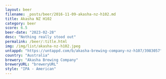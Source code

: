 ```yaml
---
layout: beer
filename: _posts/beer/2016-11-09-akasha-nz-h102.md
title: Akasha NZ H102
category: beer
score: 6.5
beer-date: "2023-02-28"
desc: "Nothing really stood out"
permalink: /beer/:title.html
img: /img/list/akasha-nz-h102.jpeg
untappd: "https://untappd.com/b/akasha-brewing-company-nz-h107/3983057"
country: "Australia"
brewery: "Akasha Brewing Company"
breweryURL: "breweryURL"
style: "IPA - American"
---
```

